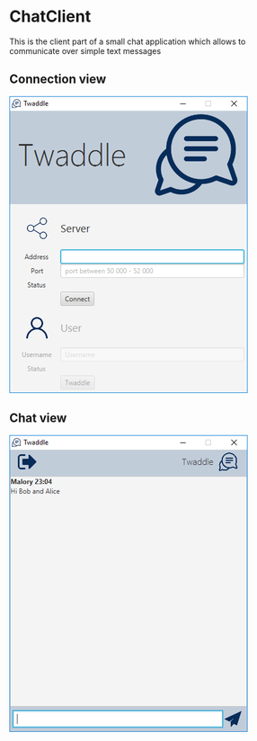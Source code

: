 # ChatClient
This is the client part of a small chat application which allows to communicate over simple text messages
## Connection view
![Image of Yaktocat](https://github.com/frithjofhoppe/ChatClient/blob/master/src/main/resources/chat_login.PNG)
## Chat view
![Image of Yaktocat](https://github.com/frithjofhoppe/ChatClient/blob/master/src/main/resources/chat_main.PNG)
